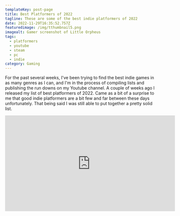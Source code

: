 ```yaml
---
templateKey: post-page
title: Best Platformers of 2022
tagline: These are some of the best indie platformers of 2022
date: 2022-11-29T16:35:52.757Z
featuredimage: /img/tthumbnail5.png
imagealt: Gamer screenshot of Little Orpheus
tags:
  - platformers
  - youtube
  - steam
  - pc
  - indie
category: Gaming
---
```

For the past several weeks, I've been trying to find the best indie games in as many genres as I can, and I'm in the process of compiling lists and publishing the run downs on my Youtube channel. A couple of weeks ago I released my list of best platformers of 2022. Came as a bit of a surprise to me that good indie platformers are a bit few and far between these days unfortunately. That being said I was still able to put together a pretty solid list.

<iframe width="560" height="315" src="https://www.youtube.com/embed/30rqHfdLwh0" title="YouTube video player" frameborder="0" allow="accelerometer; autoplay; clipboard-write; encrypted-media; gyroscope; picture-in-picture" allowfullscreen></iframe>